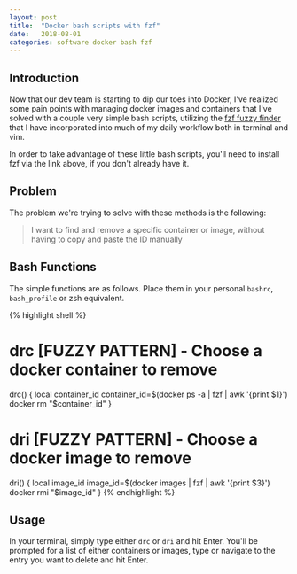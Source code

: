 ```yaml
---
layout: post
title:  "Docker bash scripts with fzf"
date:   2018-08-01
categories: software docker bash fzf
---
```


## Introduction ##
Now that our dev team is starting to dip our toes into Docker, I've realized
some pain points with managing docker images and containers that I've solved
with a couple very simple bash scripts, utilizing the [fzf fuzzy finder][fzf]
that I have incorporated into much of my daily workflow both in terminal and
vim.

In order to take advantage of these little bash scripts, you'll need to install
fzf via the link above, if you don't already have it.

## Problem ##
The problem we're trying to solve with these methods is the following:
> I want to find and remove a specific container or image, without having to
> copy and paste the ID manually

## Bash Functions ##
The simple functions are as follows. Place them in your personal `bashrc`,
`bash_profile` or zsh equivalent.

{% highlight shell %}
# drc [FUZZY PATTERN] - Choose a docker container to remove
drc() {
  local container_id
  container_id=$(docker ps -a | fzf | awk '{print $1}')
  docker rm "$container_id"
}

# dri [FUZZY PATTERN] - Choose a docker image to remove
dri() {
  local image_id
  image_id=$(docker images | fzf | awk '{print $3}')
  docker rmi "$image_id"
}
{% endhighlight %}

## Usage ##
In your terminal, simply type either `drc` or `dri` and hit Enter. You'll be
prompted for a list of either containers or images, type or navigate to the
entry you want to delete and hit Enter.

[fzf]:https://github.com/junegunn/fzf
